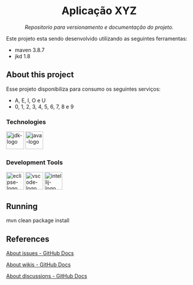 <h1 align="center">Aplicação XYZ</h1>
<p align="center"><i>Repositorio para versionamento e documentação do projeto.</i></p>

Este projeto esta sendo desenvolvido utilizando as seguintes ferramentas:

- maven 3.8.7
- jkd 1.8

##  About this project

Esse projeto disponibiliza para consumo os seguintes serviços:

- A, E, I, O e U
- 0, 1, 2, 3, 4, 5, 6, 7, 8 e 9


### Technologies
<p display="inline-block">
  <img width="48" src="https://upload.wikimedia.org/wikipedia/commons/thumb/7/75/Blue_JDK_1.8%2B_Shield_Badge.svg/640px-Blue_JDK_1.8%2B_Shield_Badge.svg.png" alt="jdk-logo"/>
<img width="48" src="https://cdn.icon-icons.com/icons2/2415/PNG/512/java_original_wordmark_logo_icon_146459.png" alt="java-logo"/>
</p>
                                                                                                  
### Development Tools

<p display="inline-block">
  <img width="48" src="https://upload.wikimedia.org/wikipedia/commons/c/cf/Eclipse-SVG.svg" alt="eclipse-logo"/>
  <img width="48" src="https://upload.wikimedia.org/wikipedia/commons/thumb/9/9a/Visual_Studio_Code_1.35_icon.svg/2048px-Visual_Studio_Code_1.35_icon.svg.png" alt="vscode-logo"/>
  <img width="48" src="https://upload.wikimedia.org/wikipedia/commons/thumb/9/9c/IntelliJ_IDEA_Icon.svg/640px-IntelliJ_IDEA_Icon.svg.png" alt="intellij-logo"/>
</p>

## Running
mvn clean package install

## References
[About issues - GitHub Docs](https://docs.github.com/en/issues/tracking-your-work-with-issues/about-issues)

[About wikis - GitHub Docs](https://docs.github.com/en/communities/documenting-your-project-with-wikis/about-wikis)

[About discussions - GitHub Docs](https://docs.github.com/en/discussions/collaborating-with-your-community-using-discussions/about-discussions)

